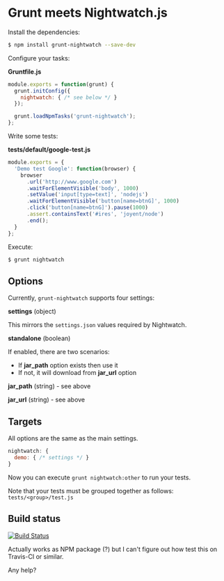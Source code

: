 # Grunt meets Nightwatch.js

Install the dependencies:

```bash
$ npm install grunt-nightwatch --save-dev
```

Configure your tasks:

**Gruntfile.js**

```javascript
module.exports = function(grunt) {
  grunt.initConfig({
    nightwatch: { /* see below */ }
  });

  grunt.loadNpmTasks('grunt-nightwatch');
};
```

Write some tests:

**tests/default/google-test.js**

```javascript
module.exports = {
  'Demo test Google': function(browser) {
    browser
      .url('http://www.google.com')
      .waitForElementVisible('body', 1000)
      .setValue('input[type=text]', 'nodejs')
      .waitForElementVisible('button[name=btnG]', 1000)
      .click('button[name=btnG]').pause(1000)
      .assert.containsText('#ires', 'joyent/node')
      .end();
  }
};
```

Execute:

```bash
$ grunt nightwatch
```

## Options

Currently, `grunt-nightwatch` supports four settings:

**settings** (object)

This mirrors the `settings.json` values required by Nightwatch.

**standalone** (boolean)

If enabled, there are two scenarios:

* If **jar_path** option exists then use it
* If not, it will download from **jar_url** option

**jar_path** (string) - see above

**jar_url** (string)  - see above


## Targets

All options are the same as the main settings.

```javascript
nightwatch: {
  demo: { /* settings */ }
}
```

Now you can execute `grunt nightwatch:other` to run your tests.

Note that your tests must be grouped together as follows: `tests/<group>/test.js`

## Build status

[![Build Status](https://travis-ci.org/pateketrueke/grunt-nightwatch.png)](https://travis-ci.org/pateketrueke/grunt-nightwatch)

Actually works as NPM package (?) but I can't figure out how test this on Travis-CI or similar.

Any help?
